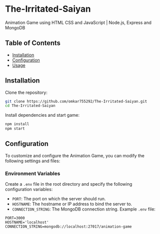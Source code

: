 # The-Irritated-Saiyan
Animation Game using HTML CSS and JavaScript | Node.js, Express and MongoDB

## Table of Contents
- [Installation](#installation)
- [Configuration](#configuration)
- [Usage](#usage)

## Installation
 Clone the repository:
```bash
git clone https://github.com/omkar755292/The-Irritated-Saiyan.git
cd The-Irritated-Saiyan
```
Install dependencies and start game:
```bash
npm install
npm start
```
## Configuration
To customize and configure the Animation Game, you can modify the following settings and files:

### Environment Variables
Create a `.env` file in the root directory and specify the following configuration variables:
- `PORT`: The port on which the server should run.
- `HOSTNAME`: The hostname or IP address to bind the server to.
- `CONNECTION_STRING`: The MongoDB connection string.
Example `.env` file:
```env
PORT=3000
HOSTNAME='localhost'
CONNECTION_STRING=mongodb://localhost:27017/animation-game
```
